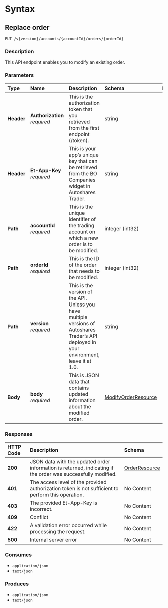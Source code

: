 # Syntax

## Replace order

```text
PUT /v{version}/accounts/{accountId}/orders/{orderId}
```

### Description

This API endpoint enables you to modify an existing order.

### Parameters

| Type | Name | Description | Schema | Default |
| :--- | :--- | :--- | :--- | :--- |
| **Header** | **Authorization**   _required_ | This is the authorization token that you retrieved from the first endpoint \(/token\). | string |  |
| **Header** | **Et-App-Key**   _required_ | This is your app’s unique key that can be retrieved from the BO Companies widget in Autoshares Trader. | string |  |
| **Path** | **accountId**   _required_ | This is the unique identifier of the trading account on which a new order is to be modified. | integer \(int32\) |  |
| **Path** | **orderId**   _required_ | This is the ID of the order that needs to be modified. | integer \(int32\) |  |
| **Path** | **version**   _required_ | This is the version of the API. Unless you have multiple versions of Autoshares Trader’s API deployed in your environment, leave it at 1.0. | string | `"1"` |
| **Body** | **body**   _required_ | This is JSON data that contains updated information about the modified order. | [ModifyOrderResource](orders_replaceorder.md#modifyorderresource) |  |

### Responses

| HTTP Code | Description | Schema |
| :--- | :--- | :--- |
| **200** | JSON data with the updated order information is returned, indicating if the order was successfully modified. | [OrderResource](orders_replaceorder.md#orderresource) |
| **401** | The access level of the provided authorization token is not sufficient to perform this operation. | No Content |
| **403** | The provided Et-App-Key is incorrect. | No Content |
| **409** | Conflict | No Content |
| **422** | A validation error occurred while processing the request. | No Content |
| **500** | Internal server error | No Content |

### Consumes

* `application/json`
* `text/json`

### Produces

* `application/json`
* `text/json`

